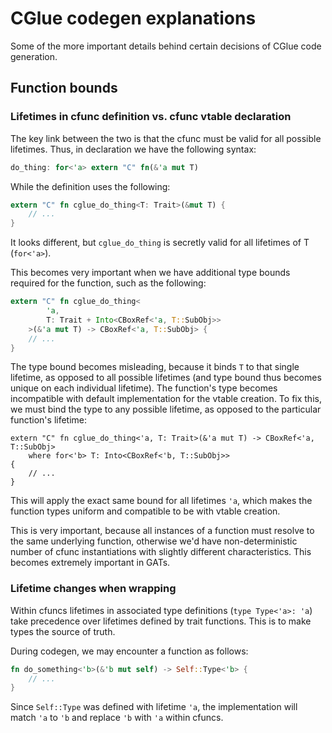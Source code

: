 # CGlue codegen explanations

Some of the more important details behind certain decisions of CGlue code generation.

## Function bounds

### Lifetimes in cfunc definition vs. cfunc vtable declaration

The key link between the two is that the cfunc must be valid for all possible lifetimes. Thus, in declaration we have the following syntax:


```rust
do_thing: for<'a> extern "C" fn(&'a mut T)
```

While the definition uses the following:


```rust
extern "C" fn cglue_do_thing<T: Trait>(&mut T) {
    // ...
}
```

It looks different, but `cglue_do_thing` is secretly valid for all lifetimes of T (`for<'a>`).

This becomes very important when we have additional type bounds required for the function, such as the following:

```rust
extern "C" fn cglue_do_thing<
        'a,
	    T: Trait + Into<CBoxRef<'a, T::SubObj>>
	>(&'a mut T) -> CBoxRef<'a, T::SubObj> {
	// ...
}
```

The type bound becomes misleading, because it binds `T` to that single lifetime, as opposed to all possible lifetimes (and type bound thus becomes unique on each individual lifetime). The function's type becomes incompatible with default implementation for the vtable creation. To fix this, we must bind the type to any possible lifetime, as opposed to the particular function's lifetime:

```
extern "C" fn cglue_do_thing<'a, T: Trait>(&'a mut T) -> CBoxRef<'a, T::SubObj>
	where for<'b> T: Into<CBoxRef<'b, T::SubObj>>
{
	// ...
}
```

This will apply the exact same bound for all lifetimes `'a`, which makes the function types uniform and compatible to be with vtable creation.

This is very important, because all instances of a function must resolve to the same underlying function, otherwise we'd have non-deterministic number of cfunc instantiations with slightly different characteristics. This becomes extremely important in GATs.

### Lifetime changes when wrapping

Within cfuncs lifetimes in associated type definitions (`type Type<'a>: 'a`) take precedence over lifetimes defined by trait functions. This is to make types the source of truth.

During codegen, we may encounter a function as follows:

```rust
fn do_something<'b>(&'b mut self) -> Self::Type<'b> {
    // ...
}
```

Since `Self::Type` was defined with lifetime `'a`, the implementation will match `'a` to `'b` and replace `'b` with `'a` within cfuncs.
